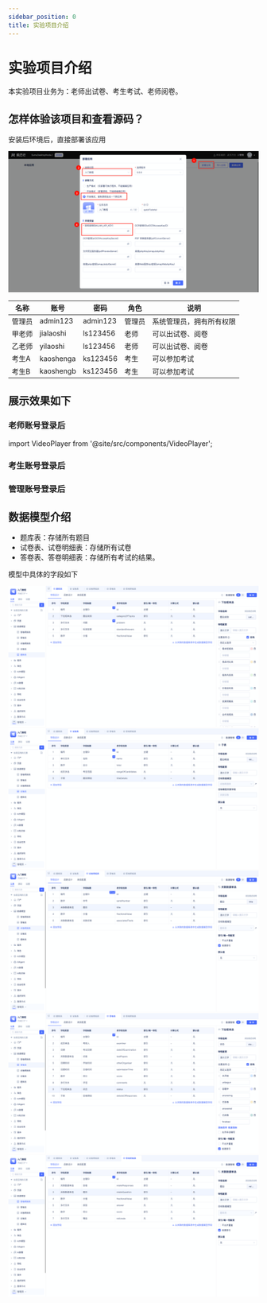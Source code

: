 ```yaml
---
sidebar_position: 0
title: 实验项目介绍
---
```

# 实验项目介绍

本实验项目业务为：老师出试卷、考生考试、老师阅卷。

## 怎样体验该项目和查看源码？

安装后环境后，直接部署该应用

![](img/project_192638.png)


| 名称 | 账号 | 密码 | 角色 | 说明 |
|------|------|------|------|------|
| 管理员| admin123 | admin123 | 管理员 | 系统管理员，拥有所有权限 |
|甲老师| jialaoshi | ls123456 | 老师 | 可以出试卷、阅卷 |
|乙老师| yilaoshi| ls123456 | 老师 |可以出试卷、阅卷 |
|考生A| kaoshenga | ks123456 | 考生 | 可以参加考试 |
|考生B| kaoshengb| ks123456 | 考生 | 可以参加考试 |

## 展示效果如下
### 老师账号登录后
import VideoPlayer from '@site/src/components/VideoPlayer';

<VideoPlayer relatePath="/docs/tutorial/project_teacher.mp4" />

### 考生账号登录后

<VideoPlayer relatePath="/docs/tutorial/project_student.mp4" />

### 管理账号登录后

<VideoPlayer relatePath="/docs/tutorial/project_admin.mp4" />


## 数据模型介绍
* 题库表：存储所有题目
* 试卷表、试卷明细表：存储所有试卷
* 答卷表、答卷明细表：存储所有考试的结果。

模型中具体的字段如下

![](img/project_102847.png)
![](img/project_102943.png)
![](img/project_103005.png)
![](img/project_103040.png)
![](img/project_103119.png)
